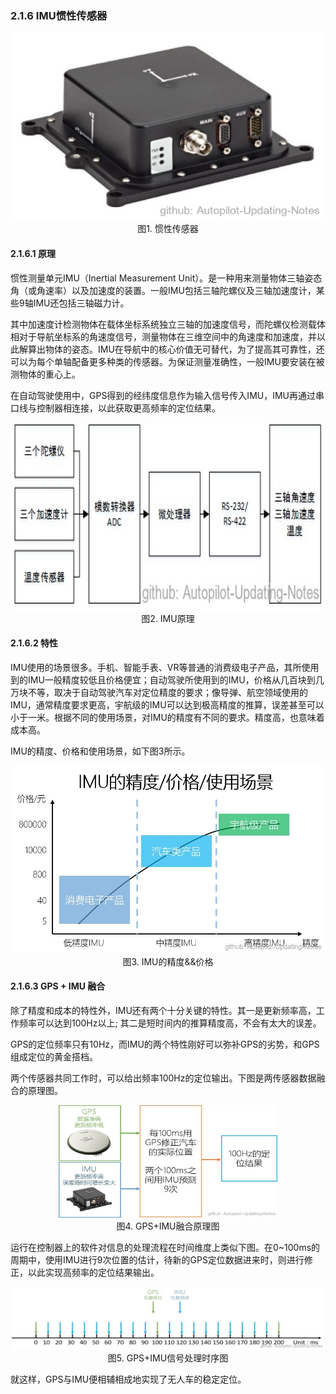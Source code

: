 ### 2.1.6 IMU惯性传感器
<div align=center>
<img src="./imgs/2.1.6.1.jpg" width="500" height="300"> 
</div>
<div align=center>图1. 惯性传感器 </div>

#### 2.1.6.1 原理

惯性测量单元IMU（Inertial Measurement Unit）。是一种用来测量物体三轴姿态角（或角速率）以及加速度的装置。一般IMU包括三轴陀螺仪及三轴加速度计，某些9轴IMU还包括三轴磁力计。

其中加速度计检测物体在载体坐标系统独立三轴的加速度信号，而陀螺仪检测载体相对于导航坐标系的角速度信号，测量物体在三维空间中的角速度和加速度，并以此解算出物体的姿态。IMU在导航中的核心价值无可替代，为了提高其可靠性，还可以为每个单轴配备更多种类的传感器。为保证测量准确性，一般IMU要安装在被测物体的重心上。

在自动驾驶使用中，GPS得到的经纬度信息作为输入信号传入IMU，IMU再通过串口线与控制器相连接，以此获取更高频率的定位结果。
<div align=center>
<img src="./imgs/2.1.6.2.jpg" width="500" height="300"> 
</div>
<div align=center>图2. IMU原理 </div>

#### 2.1.6.2 特性

IMU使用的场景很多。手机、智能手表、VR等普通的消费级电子产品，其所使用到的IMU一般精度较低且价格便宜；自动驾驶所使用到的IMU，价格从几百块到几万块不等，取决于自动驾驶汽车对定位精度的要求；像导弹、航空领域使用的IMU，通常精度要求更高，宇航级的IMU可以达到极高精度的推算，误差甚至可以小于一米。根据不同的使用场景，对IMU的精度有不同的要求。精度高，也意味着成本高。

IMU的精度、价格和使用场景，如下图3所示。
<div align=center>
<img src="./imgs/2.1.6.3.jpg" width="500" height="300"> 
</div>
<div align=center>图3. IMU的精度&&价格 </div>

#### 2.1.6.3 GPS + IMU 融合

除了精度和成本的特性外，IMU还有两个十分关键的特性。其一是更新频率高，工作频率可以达到100Hz以上; 其二是短时间内的推算精度高，不会有太大的误差。

GPS的定位频率只有10Hz，而IMU的两个特性刚好可以弥补GPS的劣势，和GPS组成定位的黄金搭档。

两个传感器共同工作时，可以给出频率100Hz的定位输出。下图是两传感器数据融合的原理图。

<div align=center>
<img src="./imgs/2.1.6.4.jpg" width="350" height="180"> 
</div>
<div align=center>图4. GPS+IMU融合原理图 </div>

运行在控制器上的软件对信息的处理流程在时间维度上类似下图。在0\~100ms的周期中，使用IMU进行9次位置的估计，待新的GPS定位数据进来时，则进行修正，以此实现高频率的定位结果输出。

<div align=center>
<img src="./imgs/2.1.6.5.jpg" width="500" height="100"> 
</div>
<div align=center>图5. GPS+IMU信号处理时序图 </div>

就这样，GPS与IMU便相辅相成地实现了无人车的稳定定位。

